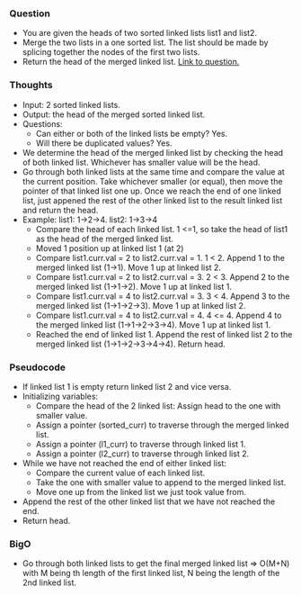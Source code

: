 ### Question
- You are given the heads of two sorted linked lists list1 and list2.
- Merge the two lists in a one sorted list. The list should be made by splicing together the nodes of the first two lists.
- Return the head of the merged linked list.
[Link to question.](https://leetcode.com/problems/merge-two-sorted-lists/?envType=study-plan&id=level-1)

### Thoughts
- Input: 2 sorted linked lists.
- Output: the head of the merged sorted linked list.
- Questions:
    - Can either or both of the linked lists be empty? Yes.
    - Will there be duplicated values? Yes.
- We determine the head of the merged linked list by checking the head of both linked list. Whichever has smaller value will be the head.
- Go through both linked lists at the same time and compare the value at the current position. Take whichever smaller (or equal), then move the pointer of that linked list one up. Once we reach the end of one linked list, just appened the rest of the other linked list to the result linked list and return the head.
- Example: list1: 1->2->4. list2: 1->3->4
    - Compare the head of each linked list. 1 <=1, so take the head of list1 as the head of the merged linked list. 
    - Moved 1 position up at linked list 1 (at 2)
    - Compare list1.curr.val = 2 to list2.curr.val = 1. 1 < 2. Append 1 to the merged linked list (1->1). Move 1 up at linked list 2.
    - Compare list1.curr.val = 2 to list2.curr.val = 3. 2 < 3. Append 2 to the merged linked list (1->1->2). Move 1 up at linked list 1.
    - Compare list1.curr.val = 4 to list2.curr.val = 3. 3 < 4. Append 3 to the merged linked list (1->1->2->3). Move 1 up at linked list 2.
    - Compare list1.curr.val = 4 to list2.curr.val = 4. 4 <= 4. Append 4 to the merged linked list (1->1->2->3->4). Move 1 up at linked list 1.
    - Reached the end of linked list 1. Append the rest of linked list 2 to the merged linked list (1->1->2->3->4->4). Return head.

### Pseudocode
- If linked list 1 is empty return linked list 2 and vice versa.
- Initializing variables:
    - Compare the head of the 2 linked list: Assign head to the one with smaller value.
    - Assign a pointer (sorted_curr) to traverse through the merged linked list.
    - Assign a pointer (l1_curr) to traverse through linked list 1.
    - Assign a pointer (l2_curr) to traverse through linked list 2.
- While we have not reached the end of either linked list:
    - Compare the current value of each linked list.
    - Take the one with smaller value to append to the merged linked list.
    - Move one up from the linked list we just took value from.
- Append the rest of the other linked list that we have not reached the end.
- Return head.
### BigO
- Go through both linked lists to get the final merged linked list => O(M+N) with M being th length of the first linked list, N being the length of the 2nd linked list.

